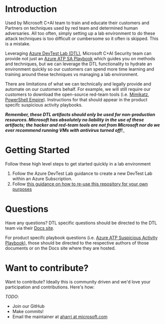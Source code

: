 # Introduction 
Used by Microsoft C+AI team to train and educate their customers and Partners on techniques used by red team and determined human adversaries. All too often, simply setting up a lab environment to do these attack techniques is too difficult or cumbersome so it often is skipped.  This is a mistake.

Leveraging [Azure DevTest Lab (DTL)](https://aka.ms/dtl), Microsoft C+AI Security team can provide not just an [Azure ATP SA Playbook](https://aka.ms/aatpsaplaybook) which guides you on methods and techniques, but we can leverage the DTL functionality to hydrate an environment quickly so our customers can spend more time learning and training around these techniques vs managing a lab environment.

There are limitations of what we can technically and legally provide and automate on our customers behalf.  For example, we will still require our customers to download the open-source red-team tools (i.e. [Mimikatz](https://github.com/gentilkiwi/mimikatz), [PowerShell Empire](https://github.com/EmpireProject/Empire)).  Instructions for that should appear in the product specifc suspicious activity playbooks.

**_Remember, these DTL artifacts should only be used for *non-production* resources.  Microsoft has *absolutely no liability* in the use of these artifacts; the hacker and red-team tools are not from Microsoft nor do we ever recommend running VMs with antivirus turned off!_**_

# Getting Started
Follow these high level steps to get started quickly in a lab environment 
1. Follow the Azure DevTest Lab guidance to create a new DevTest Lab within an Azure Subscription.
2. Follow [this guidance on how to re-use this repository for your own purposes](https://docs.microsoft.com/en-us/azure/lab-services/devtest-lab-add-artifact-repo)

# Questions
Have any questions? DTL specific questions should be directed to the DTL team via their [Docs site](https://docs.microsoft.com/en-us/azure/lab-services/devtest-lab-test-env).

For product specifc playbook questions (i.e. [Azure ATP Suspicious Activity Playbook](https://aka.ms/aatpsaplaybook)), those should be directed to the respective authors of those documents or on the Docs site where they are hosted.

# Want to contribute?
Want to contribute? Ideally this is community driven and we'd love your participation and contributions.  Here's how:

*TODO*:
* Join our GitHub
* Make commits!
* Email the maintainer at [aharri at microsoft.com](mailto:aharri@microsoft.com)